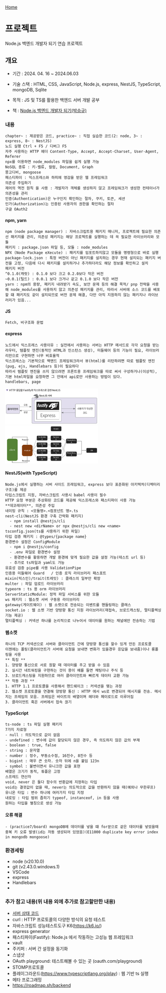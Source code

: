 [Home](..)

# 프로젝트
Node.js 백엔드 개발자 되기 연습 프로젝트

## 개요
- 기간 : 2024. 04. 16 ~ 2024.06.03
  
- 기술 스택 : HTML, CSS, JavaScript, Node.js, express, NestJS, TypeScript, mongoDB, Sqlite
  
- 목적 : JS 및 TS를 활용한 백엔드 서버 개발 공부
<!-- - 요약 :  -->
- 책 : [Node.js 백엔드 개발자 되기(박승규)](https://product.kyobobook.co.kr/detail/S000201457949) 
<!-- - 링크 :  -->
<!-- - 결과 : [숫자 야구 게임 실습](./business/baseball/)
<img src="./business/baseball/game_ex.png" width="400px"> -->

### 내용
    chapter~ : 제공받은 코드, practice~ : 직접 실습한 코드(2: node, 3~ : express, 8~ : NestJS)    
    노드 실행 Ctrl + F5 / 디버그 F5
    자주 사용하는 HTTP 헤더 Content-Type, Accept, Accept-Charset, User-Agent, Referer
    npx를 이용하면 node_modules 파일을 쉽게 실행 가능    
    NoSQL 종류 : 키-벨류, 컬럼, Document, Graph      
    몽고디비, mongoose  
    패스티파이 : 익스프레스와 하피에 영감을 받은 웹 프레임워크
    의존성 주입하기
    제어의 역전 원칙 을 사용 : 개발자가 객체를 생성하지 않고 프레임워크가 생성한 컨테이너가 의존성을 관리
    인증(Authentication)은 누구인지 확인하는 절차, 쿠키, 토큰, 세션
    인가(Authorization)는 인증된 사용자의 권한을 확인하는 절차
    구글 OAuth2
    
#### npm, yarn
    npm (node package manager) : 자바스크립트용 패키지 매니저, 프로젝트에 필요한 의존선 패키지를 관리, 의존성 패키지는 해당 프로젝트를 실행하는 데 꼭 필요한 라이브러리와 모듈
    패키지 : package.json 파일 등, 모듈 : node_modules
    NPX (Node Package eXecute) : 패키지를 임포트하지않고 모듈을 명령형으로 바로 실행
    package-lock.json : 특정 버전이 아닌 패키지를 설치하는 경우 현재 설치되는 패키지 버전을 고정, 다음에 다시 패키지를 설치하거나 추가하더라도 해당 정보를 확인하고 설치
    패키지 버전 
    ^0.1.0(캐럿) : 0.1.0 보다 크고 0.2.0보다 작은 버전
    ~0.0.1(틸드) : 0.0.1 보다 크거나 같고 0.1.0 보다 작은 버전
    yarn : npm의 용량, 패키지 내려받기 속도, 보안 문제 등의 해결 목적/ pnp 전략을 사용해 node_modules를 사용하지 않고 의존성 패키지를 관리, 따라서 서버에 소스 코드를 배포할 떄 패키지도 같이 설치되므로 버전 문제 해결, 다만 아직 지원하지 않는 패키지나 라이브러리가 있음...



#### JS
    Fetch, 비구조화 문법

#### express
    노드에서 익스프레스 사용이유 : 실전에서 사용하는 서버는 HTTP 메서드로 각각 요청을 받는 라우터, 템플릿 엔진(동적인 HTML과 인스턴스 생성), 미들웨어 등의 기능이 필요, 라이브러리만으로 구현하면 너무 비효율적
    익스프레스는 기본적으로 백엔드 프레임워크라서 뷰(html)를 리턴하려면 따로 템플릿 엔진(pug, ejs, Handlebars 등)이 필요하다
    따라서 템플릿 엔진을 쓰지 않으려면 프론트용 프레임워크를 따로 써서 구성하거나(이상적), 기본 html파일을 요청하면 그 안에서 api로만 사용하는 방법이 있다.
    handlebars, page

<img src="./NestJS01.png" width="300px">
<img src="./NestJS02.png" width="300px">

#### **NestJS**(with TypeScript)
    Node.js에서 실행하는 서버 사이드 프레임워크, express 보다 표준화된 아키텍처(디렉터리 구조)를 제공
    타입스크립트 지원, 자바스크립트 사용시 babel 사용이 필수
    HTTP 요청 부분은 추상화된 코드를 제공해 익스프레스와 패스티파이 사용 가능
    **데코레이터**, 의존성 주입
    네이밍 규칙 : <모듈명>.<컴포넌트 명>.ts    
    nest-cli(NestJS 환경 구축 간략화 패키지)
      - npm install @nestjs/cli
      - nest new <dirName> or npx @nestjs/cli new <name>
    tsconfig.json(ts를 사용하기 위한 파일)
    타입 검증 패키지 : @types/{package name}
    환경변수 설정은 ConfigModule
      - npm i @nestjs/config
      - .env 파일로 환경변수 설정
      - 환경변수를 활용하면 개발 환경에 맞게 필요한 값을 설정 가능(테스트 url 등)
      - 추가로 ts파일과 yaml도 가능
    유효성 검증 pipe를 사용 ValidationPipe
    인증용 미들웨어 Guard   / 인증 로직 라이브러리 패스포트
    mixin(믹스인)/trait(트레잇) : 클래스의 일부만 확장
    multer : 파일 업로드 라이브러리
    typeorm : ts 용 orm 라이브러리
    ServerStaticModule: 정적 파일 서비스를 위한 모듈    
    ws 패키지 : 웹소켓 서버 구동용 라이브러리
    gateway(게이트웨이) : 웹 소켓으로 전송되는 이벤트를 핸들링하는 클래스
    socket.io : 웹 소켓 기반 양방향 통신 지원 라이브러리(재접속, 브로드캐스팅, 멀티플렉싱 기능 제공)
    멀티플렉싱 : 커넥션 하나를 논리적으로 나누어서 데이터를 원하는 채널에만 전송하는 기법

#### 웹소켓
    하나의 TCP 커넥션으로 서버와 클라이언트 간에 양방향 통신을 할수 있게 만든 프로토콜
    이젠에는 폴링(클라이언트가 서버에 요청을 보내면 변화가 있을경우 응답을 보내줌)이나 롱폴링을 사용
    ** 특징 **
    1. 양방향 통신으로 서로 원할 때 데이터를 주고 받을 수 있음
    2. 실시간 네트워킹을 구현하는 것이 용이 예를 들면 채팅이나 주식 등
    3. 브로드캐스팅을 지원하므로 여러 클라이언트와 빠르게 데이터 교환 가능
    ** 작동 과정 **
    1. HTTP 1.1 프로토콜을 사용해서 핸드쉐이크 : 커넥션을 맺는 과정
    2. 웹소켓 프로토콜을 연결해 양방향 통신 : HTTP 에서 ws로 변경되어 메시지를 전송. 메시지는 프레임의 모음. 프레임은 바이트의 배열이며 헤더와 페이로드로 이루어짐
    3. 클라이언트 혹은 서버에서 접속 끊기

#### **TypeScript**
    ts-node : ts 파일 실행 패키지
    7가지 자료형
    - null : 의도적으로 값이 없음
    - undefined : 변수에 값이 할당되지 않은 경우, 즉 의도하지 않은 값의 부재
    - boolean : true, false
    - string : 문자열
    - number : 정수, 부동소수점, 16진수, 8진수 등
    - bigint : 매우 큰 숫자. 숫자 뒤에 n을 붙임 123n
    - symbol : 불변이면서 유니크한 값을 표현
    배열은 크기가 동적, 튜플은 고정
    스프레드 연산자
    void, never 은 둘다 함수의 반환값에 지정하는 타입
    void는 결괏값이 없을 때, never는 의도적으로 값을 반환하지 않을 때(예외나 무한루프)
    유니온 타입 : 변수 하나에 여러가지 타입 지정
    내로잉 : 타입 범위 좁히기 typeof, instanceof, in 등을 사용
    원하는 타입을 별칭으로 생성 가능
    

#### 오류 해결
    - (practice7/board) mongoDB에 데이터를 넣을 떄 for문으로 같은 데이터를 넣었을때 중복 키 오류 발생(id는 자동 생성되어 있었음)(E11000 duplicate key error index in mongodb mongoose)
    

### 환경세팅
- node (v20.10.0)
- git (v2.43.0.windows.1)
- VSCode
- express
- Handlebars
- 

### 추가 참고 내용(위 내용 외에 추가로 참고할만한 내용)
- [서버 상태 코드](https://developer.mozilla.org/ko/docs/Web/HTTP/Status)
- curl : HTTP 프로토콜의 다양한 방식의 요청 테스트
- 자바스크립트 성능테스트도구 K6(https://k6.io/)
- express generator
- 패스티파이(Fastify): Node.js 에서 작동하는 고성능 웹 프레임워크
- vault
- 주키퍼 : 서버 간 설정을 동기화
- 스냅샷
- OAuth playground: 테스트해볼 수 있는 곳 (oauth.com/playground)
- STOMP프로토콜
- 플레이그라운드(https://www.typescriptlang.org/play) : 웹 기반 ts 실행
- 메타 프로그래밍
- https://roadmap.sh/backend